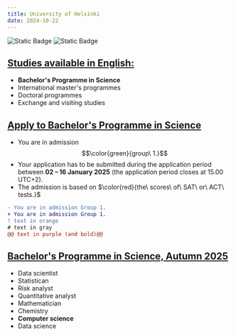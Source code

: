 ```yaml
---
title: University of Helsinki
date: 2024-10-22
---
```

![Static Badge](https://img.shields.io/badge/0ld-Camel-blue?link=https%3A%2F%2F0ldcamel.github.io%2Fblog) ![Static Badge](https://img.shields.io/badge/Camel-brightgreen?style=flat&logo=ocaml&logoColor=black&logoSize=auto&label=0ld&labelColor=abcdef&color=fedcba&cacheSeconds=3600&link=https%3A%2F%2F0ldcamel.github.io)  

## [Studies available in English:](https://www.helsinki.fi/en/admissions-and-education/international-students/studies-available-english)  
- **Bachelor's Programme in Science**
- International master's programmes
- Doctoral programmes
- Exchange and visiting studies

## [Apply to Bachelor's Programme in Science](https://www.helsinki.fi/en/admissions-and-education/apply-bachelors-and-masters-programmes/apply-bachelors-programme-science)  

- You are in admission $$\color{green}{group\ 1.}$$
- Your application has to be submitted during the application period between **02 – 16 January 2025** (the application period closes at 15.00 UTC+2). 
- The admission is based on $\color{red}{the\ scores\ of\ SAT\ or\ ACT\ tests.}$

```diff
- You are in admission Group 1.
+ You are in admission Group 1.
! text in orange
# text in gray
@@ text in purple (and bold)@@
```

## [Bachelor's Programme in Science, Autumn 2025](https://opintopolku.fi/konfo/en/toteutus/1.2.246.562.17.00000000000000024122)  
- Data scientist
- Statistican
- Risk analyst
- Quantitative analyst
- Mathematician
- Chemistry
- **Computer science**
- Data science
